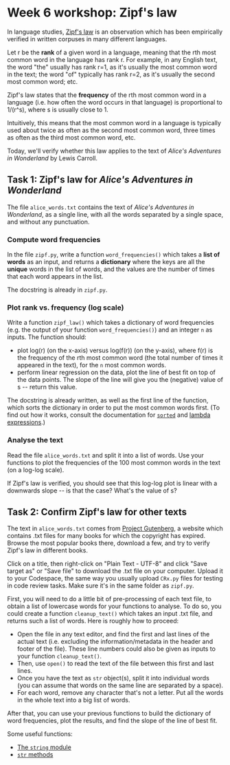 # Week 6 workshop: Zipf's law

In language studies, [Zipf's law](https://www.ncbi.nlm.nih.gov/pmc/articles/PMC4176592/) is an observation which has been empirically verified in written corpuses in many different languages.

Let r be the **rank** of a given word in a language, meaning that the rth most common word in the language has rank r. For example, in any English text, the word "the" usually has rank r=1, as it's usually the most common word in the text; the word "of" typically has rank r=2, as it's usually the second most common word; etc.

Zipf's law states that the **frequency** of the rth most common word in a language (i.e. how often the word occurs in that language) is proportional to 1/(r^s), where s is usually close to 1.

Intuitively, this means that the most common word in a language is typically used about twice as often as the second most common word, three times as often as the third most common word, etc.

Today, we'll verify whether this law applies to the text of *Alice's Adventures in Wonderland* by Lewis Carroll.

## Task 1: Zipf's law for *Alice's Adventures in Wonderland*

The file `alice_words.txt` contains the text of *Alice's Adventures in Wonderland*, as a single line, with all the words separated by a single space, and without any punctuation.

### Compute word frequencies

In the file `zipf.py`, write a function `word_frequencies()` which takes a **list of words** as an input, and returns a **dictionary** where the keys are all the **unique** words in the list of words, and the values are the number of times that each word appears in the list.

The docstring is already in `zipf.py`.

### Plot rank vs. frequency (log scale)

Write a function `zipf_law()` which takes a dictionary of word frequencies (e.g. the output of your function `word_frequencies()`) and an integer `n` as inputs. The function should:
- plot log(r) (on the x-axis) versus log(f(r)) (on the y-axis), where f(r) is the frequency of the rth most common word (the total number of times it appeared in the text), for the `n` most common words.
- perform linear regression on the data, plot the line of best fit on top of the data points. The slope of the line will give you the (negative) value of s -- return this value.

The docstring is already written, as well as the first line of the function, which sorts the dictionary in order to put the most common words first. (To find out how it works, consult the documentation for [`sorted`](https://docs.python.org/3/howto/sorting.html) and [lambda expressions](https://docs.python.org/3/tutorial/controlflow.html#lambda-expressions).)

### Analyse the text

Read the file `alice_words.txt` and split it into a list of words. Use your functions to plot the frequencies of the 100 most common words in the text (on a log-log scale).

If Zipf's law is verified, you should see that this log-log plot is linear with a downwards slope -- is that the case? What's the value of s?

## Task 2: Confirm Zipf's law for other texts

The text in `alice_words.txt` comes from [Project Gutenberg](https://www.gutenberg.org/browse/scores/top), a website which contains .txt files for many books for which the copyright has expired. Browse the most popular books there, download a few, and try to verify Zipf's law in different books.

Click on a title, then right-click on "Plain Text - UTF-8" and click "Save target as" or "Save file" to download the .txt file on your computer. Upload it to your Codespace, the same way you usually upload `CRx.py` files for testing in code review tasks. Make sure it's in the same folder as `zipf.py`.

First, you will need to do a little bit of pre-processing of each text file, to obtain a list of lowercase words for your functions to analyse. To do so, you could create a function `cleanup_text()` which takes an input .txt file, and returns such a list of words. Here is roughly how to proceed:

- Open the file in any text editor, and find the first and last lines of the actual text (i.e. excluding the information/metadata in the header and footer of the file). These line numbers could also be given as inputs to your function `cleanup_text()`.
- Then, use `open()` to read the text of the file between this first and last lines.
- Once you have the text as `str` object(s), split it into individual words (you can assume that words on the same line are separated by a space).
- For each word, remove any character that's not a letter. Put all the words in the whole text into a big list of words.

After that, you can use your previous functions to build the dictionary of word frequencies, plot the results, and find the slope of the line of best fit.

Some useful functions:

- [The `string` module](https://docs.python.org/3/library/string.html)
- [`str` methods](https://docs.python.org/3/library/stdtypes.html#string-methods)

